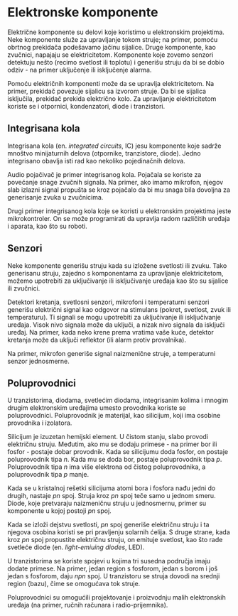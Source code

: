 # Elektronske komponente

Električne komponente su delovi koje koristimo u elektronskim projektima. Neke komponente služe za upravljanje tokom struje; na primer, pomoću obrtnog prekidača podešavamo jačinu sijalice. Druge komponente, kao zvučnici, napajaju se elektricitetom. Komponente koje zovemo senzori detektuju nešto (recimo svetlost ili toplotu) i generišu struju da bi se dobio odziv - na primer uključenje ili isključenje alarma.

Pomoću električnih komponenti može da se upravlja elektricitetom. Na primer, prekidač povezuje sijalicu sa izvorom struje. Da bi se sijalica isključila, prekidač prekida električno kolo. Za upravljanje elektricitetom koriste se i otpornici, kondenzatori, diode i tranzistori.

## Integrisana kola

Integrisana kola (en. *integrated circuits*, IC) jesu komponente koje sadrže mnoštvo minijaturnih delova (otpornike, tranzistore, diode). Jedno integrisano obavlja isti rad kao nekoliko pojedinačnih delova.

Audio pojačivač je primer integrisanog kola. Pojačala se koriste za povećanje snage zvučnih signala. Na primer, ako imamo mikrofon, njegov slab izlazni signal propušta se kroz pojačalo da bi mu snaga bila dovoljna za generisanje zvuka u zvučnicima.

Drugi primer integrisanog kola koje se koristi u elektronskim projektima jeste mikrokontroler. On se može programirati da upravlja radom različitih uređaja i aparata, kao što su roboti.

## Senzori

Neke komponente generišu struju kada su izložene svetlosti ili zvuku. Tako generisanu struju, zajedno s komponentama za upravljanje elektricitetom, možemo upotrebiti za uključivanje ili isključivanje uređaja kao što su sijalice ili zvučnici.

Detektori kretanja, svetlosni senzori, mikrofoni i temperaturni senzori generišu električni signal kao odgovor na stimulans (pokret, svetlost, zvuk ili temperaturu). Ti signali se mogu upotrebiti za uključivanje ili isključivanje uređaja. Visok nivo signala može da uključi, a nizak nivo signala da isključi uređaj. Na primer, kada neko krene prema vratima vaše kuće, detektor kretanja može da uključi reflektor (ili alarm protiv provalnika).

Na primer, mikrofon generiše signal naizmenične struje, a temperaturni senzor jednosmerne.

## Poluprovodnici

U tranzistorima, diodama, svetlećim diodama, integrisanim kolima i mnogim drugim elektronskim uređajima umesto provodnika koriste se poluprovodnici. Poluprovodnik je materijal, kao silicijum, koji ima osobine provodnika i izolatora.

Silicijum je izuzetan hemijski element. U čistom stanju, slabo provodi električnu struju. Međutim, ako mu se dodaju primese - na primer bor ili fosfor - postaje dobar provodnik. Kada se silicijumu doda fosfor, on postaje poluprovodnik tipa *n*. Kada mu se doda bor, postaje poluprovodnik tipa *p*. Poluprovodnik tipa *n* ima više elektrona od čistog poluprovodnika, a poluprovodnik tipa *p* manje.

Kada se u kristalnoj rešetki silicijuma atomi bora i fosfora nađu jedni do drugih, nastaje *pn* spoj. Struja kroz *pn* spoj teče samo u jednom smeru. Diode, koje pretvaraju naizmeničnu struju u jednosmernu, primer su komponente u kojoj postoji *pn* spoj.

Kada se izloži dejstvu svetlosti, *pn* spoj generiše električnu struju i ta njegova osobina koristi se pri pravljenju solarnih ćelija. S druge strane, kada kroz *pn* spoj propustite električnu struju, on emituje svetlost, kao što rade svetleće diode (en. *light-emiuing diodes*, LED).

U tranzistorima se koriste spojevi u kojima tri susedna područja imaju dodate primese. Na primer, jedan region s fosforom, jedan s borom i još jedan s fosforom, daju *npn* spoj. U tranzistoru se struja dovodi na srednji region (bazu), čime se omogućava tok struje.

Poluprovodnici su omogućili projektovanje i proizvodnju malih elektronskih uređaja (na primer, ručnih računara i radio-prijemnika).
